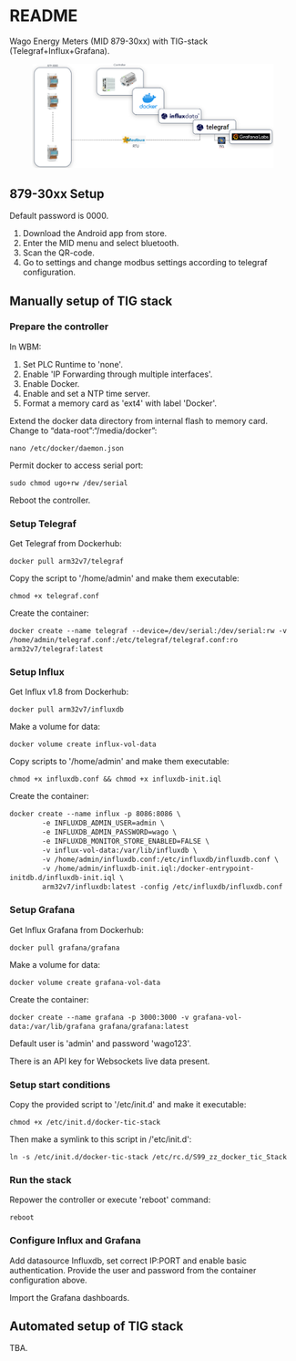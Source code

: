 # README

Wago Energy Meters (MID 879-30xx) with TIG-stack (Telegraf+Influx+Grafana).

<figure><img src=".gitbook/assets/image.png" alt=""><figcaption></figcaption></figure>

## 879-30xx Setup

Default password is 0000.

1. Download the Android app from store.
2. Enter the MID menu and select bluetooth.
3. Scan the QR-code.
4. Go to settings and change modbus settings according to telegraf configuration.

## Manually setup of TIG stack

### Prepare the controller

In WBM:

1. Set PLC Runtime to 'none'.
2. Enable 'IP Forwarding through multiple interfaces'.
3. Enable Docker.
4. Enable and set a NTP time server.
5. Format a memory card as 'ext4' with label 'Docker'.

Extend the docker data directory from internal flash to memory card. Change to “data-root”:“/media/docker”:

```
nano /etc/docker/daemon.json 
```

Permit docker to access serial port:

```
sudo chmod ugo+rw /dev/serial
```

Reboot the controller.

### Setup Telegraf

Get Telegraf from Dockerhub:

```
docker pull arm32v7/telegraf
```

Copy the script to '/home/admin' and make them executable:

```
chmod +x telegraf.conf
```

Create the container:

```
docker create --name telegraf --device=/dev/serial:/dev/serial:rw -v /home/admin/telegraf.conf:/etc/telegraf/telegraf.conf:ro arm32v7/telegraf:latest
```

### Setup Influx

Get Influx v1.8 from Dockerhub:

```
docker pull arm32v7/influxdb
```

Make a volume for data:

```
docker volume create influx-vol-data
```

Copy scripts to '/home/admin' and make them executable:

```
chmod +x influxdb.conf && chmod +x influxdb-init.iql
```

Create the container:

```
docker create --name influx -p 8086:8086 \
        -e INFLUXDB_ADMIN_USER=admin \
        -e INFLUXDB_ADMIN_PASSWORD=wago \
        -e INFLUXDB_MONITOR_STORE_ENABLED=FALSE \
        -v influx-vol-data:/var/lib/influxdb \
        -v /home/admin/influxdb.conf:/etc/influxdb/influxdb.conf \
        -v /home/admin/influxdb-init.iql:/docker-entrypoint-initdb.d/influxdb-init.iql \
        arm32v7/influxdb:latest -config /etc/influxdb/influxdb.conf
```

### Setup Grafana

Get Influx Grafana from Dockerhub:

```
docker pull grafana/grafana
```

Make a volume for data:

```
docker volume create grafana-vol-data
```

Create the container:

```
docker create --name grafana -p 3000:3000 -v grafana-vol-data:/var/lib/grafana grafana/grafana:latest
```

Default user is 'admin' and password 'wago123'.

There is an API key for Websockets live data present.

### Setup start conditions

Copy the provided script to '/etc/init.d' and make it executable:

```
chmod +x /etc/init.d/docker-tic-stack
```

Then make a symlink to this script in /'etc/init.d':

```
ln -s /etc/init.d/docker-tic-stack /etc/rc.d/S99_zz_docker_tic_Stack
```

### Run the stack

Repower the controller or execute 'reboot' command:

```
reboot
```

### Configure Influx and Grafana

Add datasource Influxdb, set correct IP:PORT and enable basic authentication. Provide the user and password from the container configuration above.

Import the Grafana dashboards.

## Automated setup of TIG stack

TBA.
